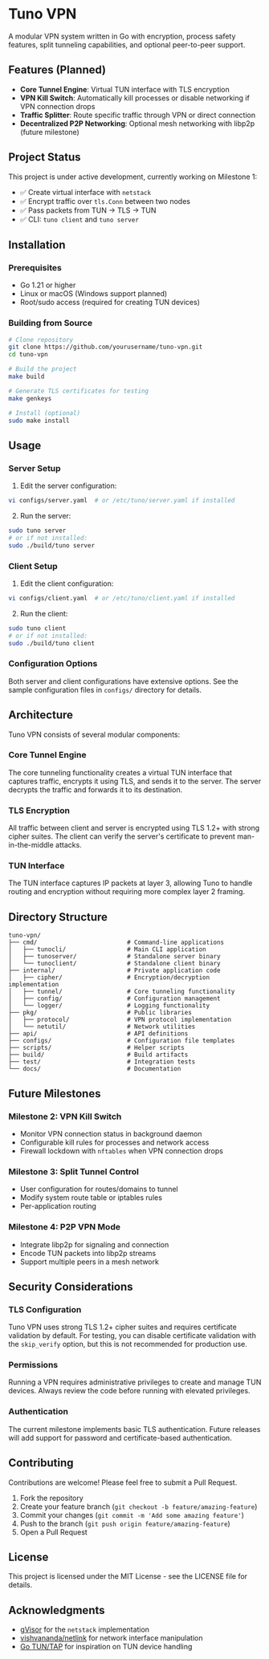 # Tuno VPN

A modular VPN system written in Go with encryption, process safety features, split tunneling capabilities, and optional peer-to-peer support.

## Features (Planned)

- **Core Tunnel Engine**: Virtual TUN interface with TLS encryption
- **VPN Kill Switch**: Automatically kill processes or disable networking if VPN connection drops
- **Traffic Splitter**: Route specific traffic through VPN or direct connection
- **Decentralized P2P Networking**: Optional mesh networking with libp2p (future milestone)

## Project Status

This project is under active development, currently working on Milestone 1:

- ✅ Create virtual interface with `netstack`
- ✅ Encrypt traffic over `tls.Conn` between two nodes
- ✅ Pass packets from TUN → TLS → TUN
- ✅ CLI: `tuno client` and `tuno server`

## Installation

### Prerequisites

- Go 1.21 or higher
- Linux or macOS (Windows support planned)
- Root/sudo access (required for creating TUN devices)

### Building from Source

```bash
# Clone repository
git clone https://github.com/yourusername/tuno-vpn.git
cd tuno-vpn

# Build the project
make build

# Generate TLS certificates for testing
make genkeys

# Install (optional)
sudo make install
```

## Usage

### Server Setup

1. Edit the server configuration:

```bash
vi configs/server.yaml  # or /etc/tuno/server.yaml if installed
```

2. Run the server:

```bash
sudo tuno server
# or if not installed:
sudo ./build/tuno server
```

### Client Setup

1. Edit the client configuration:

```bash
vi configs/client.yaml  # or /etc/tuno/client.yaml if installed
```

2. Run the client:

```bash
sudo tuno client
# or if not installed:
sudo ./build/tuno client
```

### Configuration Options

Both server and client configurations have extensive options. See the sample configuration files in `configs/` directory for details.

## Architecture

Tuno VPN consists of several modular components:

### Core Tunnel Engine

The core tunneling functionality creates a virtual TUN interface that captures traffic, encrypts it using TLS, and sends it to the server. The server decrypts the traffic and forwards it to its destination.

### TLS Encryption

All traffic between client and server is encrypted using TLS 1.2+ with strong cipher suites. The client can verify the server's certificate to prevent man-in-the-middle attacks.

### TUN Interface

The TUN interface captures IP packets at layer 3, allowing Tuno to handle routing and encryption without requiring more complex layer 2 framing.

## Directory Structure

```
tuno-vpn/
├── cmd/                         # Command-line applications
│   ├── tunocli/                 # Main CLI application
│   ├── tunoserver/              # Standalone server binary
│   └── tunoclient/              # Standalone client binary
├── internal/                    # Private application code
│   ├── cipher/                  # Encryption/decryption implementation
│   ├── tunnel/                  # Core tunneling functionality
│   ├── config/                  # Configuration management
│   └── logger/                  # Logging functionality
├── pkg/                         # Public libraries
│   ├── protocol/                # VPN protocol implementation
│   └── netutil/                 # Network utilities
├── api/                         # API definitions
├── configs/                     # Configuration file templates
├── scripts/                     # Helper scripts
├── build/                       # Build artifacts
├── test/                        # Integration tests
└── docs/                        # Documentation
```

## Future Milestones

### Milestone 2: VPN Kill Switch
- Monitor VPN connection status in background daemon
- Configurable kill rules for processes and network access
- Firewall lockdown with `nftables` when VPN connection drops

### Milestone 3: Split Tunnel Control
- User configuration for routes/domains to tunnel
- Modify system route table or iptables rules
- Per-application routing

### Milestone 4: P2P VPN Mode
- Integrate libp2p for signaling and connection
- Encode TUN packets into libp2p streams
- Support multiple peers in a mesh network

## Security Considerations

### TLS Configuration
Tuno VPN uses strong TLS 1.2+ cipher suites and requires certificate validation by default. For testing, you can disable certificate validation with the `skip_verify` option, but this is not recommended for production use.

### Permissions
Running a VPN requires administrative privileges to create and manage TUN devices. Always review the code before running with elevated privileges.

### Authentication
The current milestone implements basic TLS authentication. Future releases will add support for password and certificate-based authentication.

## Contributing

Contributions are welcome! Please feel free to submit a Pull Request.

1. Fork the repository
2. Create your feature branch (`git checkout -b feature/amazing-feature`)
3. Commit your changes (`git commit -m 'Add some amazing feature'`)
4. Push to the branch (`git push origin feature/amazing-feature`)
5. Open a Pull Request

## License

This project is licensed under the MIT License - see the LICENSE file for details.

## Acknowledgments

- [gVisor](https://github.com/google/gvisor) for the `netstack` implementation
- [vishvananda/netlink](https://github.com/vishvananda/netlink) for network interface manipulation
- [Go TUN/TAP](https://github.com/songgao/water) for inspiration on TUN device handling